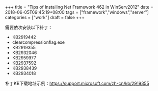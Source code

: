+++
title = "Tips of Installing Net Framework 462 in WinServ2012"
date = 2018-06-05T09:45:19+08:00
tags = ["framework","windows","server"]
categories = ["work"]
draft = false
+++

需要依次安装以下补丁：

- KB2919442
- clearcompressionflag.exe
- KB2919355
- KB2932046
- KB2959977
- KB2937592
- KB2938439
- KB2934018

补丁KB下载地址示例：https://support.microsoft.com/zh-cn/kb/2919355


